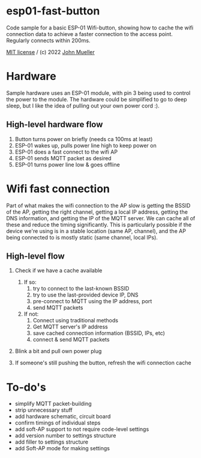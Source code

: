 # esp01-fast-button

Code sample for a basic ESP-01 Wifi-button, showing how to cache the wifi connection data to achieve a faster connection to the access point. Regularly connects within 200ms.

[MIT license](LICENSE) / (c) 2022 [John Mueller](https://johnmu.com/)

# Hardware 

Sample hardware uses an ESP-01 module, with pin 3 being used to control the power to the module. The hardware could be simplified to go to deep sleep, but I like the idea of pulling out your own power cord :). 

## High-level hardware flow

1. Button turns power on briefly (needs ca 100ms at least)
2. ESP-01 wakes up, pulls power line high to keep power on
3. ESP-01 does a fast connect to the wifi AP
4. ESP-01 sends MQTT packet as desired
5. ESP-01 turns power line low & goes offline

# Wifi fast connection

Part of what makes the wifi connection to the AP slow is getting the BSSID of the AP, getting the right channel, getting a local IP address, getting the DNS information, and getting the IP of the MQTT server. We can cache all of these and reduce the timing significantly. This is particularly possible if the device we're using is in a stable location (same AP, channel), and the AP being connected to is mostly static (same channel, local IPs).

## High-level flow

1. Check if we have a cache available
    1. If so:
        1. try to connect to the last-known BSSID
        2. try to use the last-provided device IP, DNS
        3. pre-connect to MQTT using the IP address, port
        4. send MQTT packets
    2. If not:
       1. Connect using traditional methods
       2. Get MQTT server's IP address
       3. save cached connection information (BSSID, IPs, etc)
       4. connect & send MQTT packets

2. Blink a bit and pull own power plug
3. If someone's still pushing the button, refresh the wifi connection cache

# To-do's

* simplify MQTT packet-building
* strip unnecessary stuff
* add hardware schematic, circuit board
* confirm timings of individual steps
* add soft-AP support to not require code-level settings
* add version number to settings structure
* add filler to settings structure
* add Soft-AP mode for making settings

